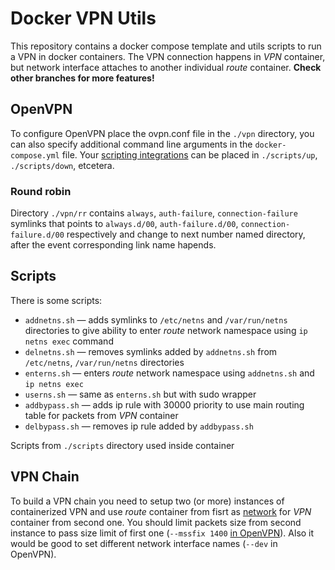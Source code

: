 # Docker VPN Utils

This repository contains a docker compose template and utils scripts to run a VPN in docker containers.
The VPN connection happens in *VPN* container, but network interface attaches to another individual *route* container.
**Check other branches for more features!**

## OpenVPN

To configure OpenVPN place the ovpn.conf file in the `./vpn` directory, you can also specify additional command line arguments in the `docker-compose.yml` file. Your [scripting integrations](https://openvpn.net/community-resources/reference-manual-for-openvpn-2-5/#scripting-integration) can be placed in `./scripts/up`, `./scripts/down`, etcetera.

### Round robin

Directory `./vpn/rr` contains `always`, `auth-failure`, `connection-failure` symlinks that points to `always.d/00`, `auth-failure.d/00`, `connection-failure.d/00` respectively and change to next number named directory, after the event corresponding link name hapends.

## Scripts

There is some scripts:

 - `addnetns.sh` — adds symlinks to `/etc/netns` and `/var/run/netns` directories to give ability to enter *route* network namespace using `ip netns exec` command
 - `delnetns.sh` — removes symlinks added by `addnetns.sh` from `/etc/netns`, `/var/run/netns` directories
 - `enterns.sh` — enters *route* network namespace using `addnetns.sh` and `ip netns exec`
 - `userns.sh` — same as `enterns.sh` but with sudo wrapper
 - `addbypass.sh` — adds ip rule with 30000 priority to use main routing table for packets from *VPN* container
 - `delbypass.sh` — removes ip rule added by `addbypass.sh`

Scripts from `./scripts` directory used inside container

## VPN Chain

To build a VPN chain you need to setup two (or more) instances of containerized VPN and use *route* container from fisrt as [network](https://docs.docker.com/compose/compose-file/compose-file-v3/#network_mode) for *VPN* container from second one.
You should limit packets size from second instance to pass size limit of first one (`--mssfix 1400` [in OpenVPN](https://openvpn.net/community-resources/reference-manual-for-openvpn-2-5/#network-configuration)).
Also it would be good to set different network interface names (`--dev` in OpenVPN).
